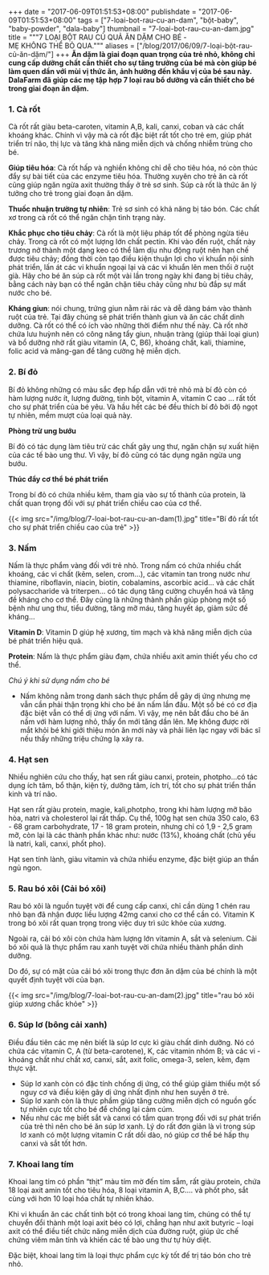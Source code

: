 +++
date = "2017-06-09T01:51:53+08:00"
publishdate = "2017-06-09T01:51:53+08:00"
tags = ["7-loai-bot-rau-cu-an-dam", "bột-baby", "baby-powder", "dala-baby"]
thumbnail = "7-loai-bot-rau-cu-an-dam.jpg"
title = """7 LOẠI BỘT RAU CỦ QUẢ ĂN DẶM CHO BÉ -  
 MẸ KHÔNG THỂ BỎ QUA."""
aliases = ["/blog/2017/06/09/7-loại-bột-rau-củ-ăn-dặm/"]
+++
**Ăn dặm là giai đoạn quan trọng của trẻ nhỏ, không chỉ cung cấp dưỡng chất cần thiết 
cho sự tăng trưởng của bé mà còn giúp bé làm quen dần với mùi vị thức ăn, ảnh hưởng đến 
khẩu vị của bé sau này. DalaFarm đã giúp các mẹ tập hợp 7 loại rau bổ dưỡng và cần thiết 
cho bé trong giai đoạn ăn dặm.**

### 1. Cà rốt

Cà rốt rất giàu beta-caroten, vitamin A,B, kali, canxi, coban và các chất khoáng khác. 
Chính vì vậy mà cà rốt đặc biệt rất tốt cho trẻ em, giúp phát triển trí não, thị lực và tăng khả năng miễn dịch
 và chống nhiễm trùng cho bé.

**Giúp tiêu hóa**: Cà rốt hấp và nghiền không chỉ dễ cho tiêu hóa, nó còn thúc đẩy sự bài tiết của các enzyme tiêu hóa. Thường xuyên cho trẻ ăn cà rốt cũng giúp ngăn ngừa axit thường thấy ở trẻ sơ sinh. Súp cà rốt là thức ăn lý tưởng cho trẻ trong giai đoạn ăn dặm.

**Thuốc nhuận trường tự nhiên**: Trẻ sơ sinh có khả năng bị táo bón. Các chất xơ trong cà rốt có thể ngăn chặn tình trạng này.

**Khắc phục cho tiêu chảy**: Cà rốt là một liệu pháp tốt để phòng ngừa tiêu chảy. Trong cà rốt có một lượng lớn chất pectin. Khi vào đến ruột, chất này trương nở thành một dạng keo có thể làm dịu nhu động ruột nên hạn chế được tiêu chảy; đồng thời còn tạo điều kiện thuận lợi cho vi khuẩn nội sinh phát triển, lấn át các vi khuẩn ngoại lại và các vi khuẩn lên men thối ở ruột già. Hãy cho bé ăn súp cà rốt một vài lần trong ngày khi đang bị tiêu chảy, bằng cách này bạn có thể ngăn chặn tiêu chảy cũng như bù đắp sự mất nước cho bé. 

**Kháng giun**: nói chung, trứng giun nằm rải rác và dễ dàng bám vào thành ruột của trẻ. Tại đây chúng sẽ phát triển thành giun và ăn các chất dinh dưỡng. Cà rốt có thể có ích vào những thời điểm như thế này. Cà rốt nhờ chứa lưu huỳnh nên có công năng tẩy giun, nhuận tràng (giúp thải loại giun) và bổ dưỡng nhờ rất giàu vitamin (A, C, B6), khoáng chất, kali, thiamine, folic acid và măng-gan để tăng cường hệ miễn dịch.

### 2. Bí đỏ

Bí đỏ không những có màu sắc đẹp hấp dẫn với trẻ nhỏ mà bí đỏ còn có hàm lượng nước ít, lượng đường, tinh bột, vitamin A, vitamin C cao ... rất tốt cho sự phát triển của bé yêu. Và hầu hết các bé đều thích bí đỏ bởi độ ngọt tự nhiên, mềm mượt của loại quả này.

**Phòng trừ ung bướu**

Bí đỏ có tác dụng làm tiêu trừ các chất gây ung thư, ngăn chặn sự xuất hiện của các tế bào ung thư. Vì vậy, bí đỏ cũng có tác dụng ngăn ngừa ung bướu.

**Thúc đẩy cơ thể bé phát triển**

Trong bí đỏ có chứa nhiều kẽm, tham gia vào sự tố thành của protein, là chất quan trọng đối với sự phát triển chiều cao của cơ thể.

{{< img src="/img/blog/7-loai-bot-rau-cu-an-dam(1).jpg" title="Bí đỏ rất tốt cho sự phát triển chiều cao của trẻ" >}}

### **3. Nấm**

Nấm là thực phẩm vàng đối với trẻ nhỏ. Trong nấm có chứa nhiều chất khoáng, các vi chất (kẽm, selen, crom…), các vitamin tan trong nước như thiamine, riboflavin, niacin, biotin, cobalamins, ascorbic acid… và các chất polysaccharide và triterpen… có tác dụng tăng cường chuyển hoá và tăng đề kháng cho cơ thể. Đây cũng là những thành phần giúp phòng một số bệnh như ung thư, tiểu đường, tăng mỡ máu, tăng huyết áp, giảm sức đề kháng…

**Vitamin D**: Vitamin D giúp hệ xương, tim mạch và khả năng miễn dịch của bé phát triển hiệu quả. 

**Protein**: Nấm là thực phẩm giàu đạm, chứa nhiều axit amin thiết yếu cho cơ thể. 

_Chú ý khi sử dụng nấm cho bé_

- Nấm không nằm trong danh sách thực phẩm dễ gây dị ứng nhưng mẹ vẫn cần phải thận trọng khi cho bé ăn nấm lần đầu. Một số bé có cơ địa đặc biệt vẫn có thể dị ứng với nấm. Vì vậy, mẹ nên bắt đầu cho bé ăn nấm với hàm lượng nhỏ, thấy ổn mới tăng dần lên. Mẹ không được rời mắt khỏi bé khi giới thiệu món ăn mới này và phải liên lạc ngay với bác sĩ nếu thấy những triệu chứng lạ xảy ra.

### **4. Hạt sen**

Nhiều nghiên cứu cho thấy, hạt sen rất giàu canxi, protein, photpho…có tác dụng ích tâm, bổ thận, kiện tỳ, dưỡng tâm, ích trí, tốt cho sự phát triển thần kinh và trí não. 

Hạt sen rất giàu protein, magie, kali,photpho, trong khi hàm lượng mỡ bão hòa, natri và cholesterol lại rất thấp. Cụ thể, 100g hạt sen chứa 350 calo, 63 - 68 gram carbohydrate, 17 - 18 gram protein, nhưng chỉ có 1,9 - 2,5 gram mỡ, còn lại là các thành phần khác như: nước (13%), khoáng chất (chủ yếu là natri, kali, canxi, phốt pho). 

Hạt sen tính lành, giàu vitamin và chứa nhiều enzyme, đặc biệt giúp an thần ngủ ngon.

### **5. Rau bó xôi (Cải bó xôi)**
Rau bó xôi là nguồn tuyệt vời để cung cấp canxi, chỉ cần dùng 1 chén rau nhỏ bạn đã nhận được liều lượng 42mg canxi cho cơ thể cần có. Vitamin K trong bó xôi rất quan trọng trong việc duy trì sức khỏe của xương. 

Ngoài ra, cải bó xôi còn chứa hàm lượng lớn vitamin A, sắt và selenium. Cải bó xôi quả là thực phẩm rau xanh tuyệt vời chứa nhiều thành phần dinh dưỡng.
 
Do đó, sự có mặt của cải bó xôi trong thực đơn ăn dặm của bé chính là một quyết định tuyệt vời của bạn.

{{< img src="/img/blog/7-loai-bot-rau-cu-an-dam(2).jpg" title="rau bó xôi giúp xương chắc khỏe" >}}

### **6. Súp lơ (bông cải xanh)**

Điều đầu tiên các mẹ nên biết là súp lơ cực kì giàu chất dinh dưỡng. Nó có chứa các vitamin C, A (từ beta-carotene), K, các vitamin nhóm B; và các vi - khoáng chất như chất xơ, canxi, sắt, axit folic, omega-3, selen, kẽm, đạm thực vật.

- Súp lơ xanh còn có đặc tính chống dị ứng, có thể giúp giảm thiểu một số nguy cơ và điều kiện gây dị ứng nhất định như hen suyễn ở trẻ.
- Súp lơ xanh còn là thực phẩm giúp tăng cường miễn dịch có nguồn gốc tự nhiên cực tốt cho bé để chống lại cảm cúm. 
- Nếu như các mẹ biết sắt và canxi có tầm quan trọng đối với sự phát triển của trẻ thì nên cho bé ăn súp lơ xanh. Lý do rất đơn giản là vì trong súp lơ xanh có một lượng vitamin C rất dồi dào, nó giúp cơ thể bé hấp thụ canxi và sắt tốt hơn.

### **7. Khoai lang tím**

Khoai lang tím có phần “thịt” màu tím mờ đến tím sẫm, rất giàu protein, chứa 18 loại axit amin tốt cho tiêu hóa, 8 loại vitamin A, B,C.... và phốt pho, sắt cùng với hơn 10 loại hóa chất tự nhiên kháo. 

Khi vi khuẩn ăn các chất tinh bột có trong khoai lang tím, chúng có thể tự chuyển đổi thành một loại axit béo có lợi, chẳng hạn như axit butyric – loại axit có thể điều tiết chức năng miễn dịch của đường ruột, giúp ức chế chứng viêm mãn tính và khiến các tế bào ung thư tự hủy diệt.

Đặc biệt, khoai lang tím là loại thực phẩm cực kỳ tốt đế trị táo bón cho trẻ nhỏ.


